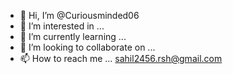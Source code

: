 
- 👋 Hi, I’m @Curiousminded06
- 👀 I’m interested in ...
- 🌱 I’m currently learning ...
- 💞️ I’m looking to collaborate on ...
- 📫 How to reach me ... sahil2456.rsh@gmail.com

<!---
Curiousminded06/Curiousminded06 is a ✨ special ✨ repository because its `README.md` (this file) appears on your GitHub profile.
You can click the Preview link to take a look at your changes.
--->
